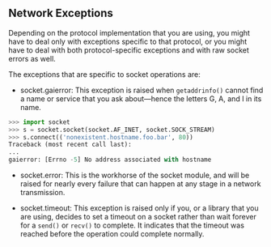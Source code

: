 ## Network Exceptions

Depending on the protocol implementation that you are using, you might have to deal only with
exceptions specific to that protocol, or you might have to deal with both protocol-specific exceptions
and with raw socket errors as well.

The exceptions that are specific to
socket operations are:

- socket.gaierror: This exception is raised when `getaddrinfo()` cannot find a name
or service that you ask about—hence the letters G, A, and I in its name.
```python
>>> import socket
>>> s = socket.socket(socket.AF_INET, socket.SOCK_STREAM)
>>> s.connect(('nonexistent.hostname.foo.bar', 80))
Traceback (most recent call last):
...
gaierror: [Errno -5] No address associated with hostname
```

- socket.error: This is the workhorse of the socket module, and will be raised for
nearly every failure that can happen at any stage in a network transmission.

- socket.timeout: This exception is raised only if you, or a library that you are using,
decides to set a timeout on a socket rather than wait forever for a `send()` or `recv()`
to complete. It indicates that the timeout was reached before the operation could
complete normally.
